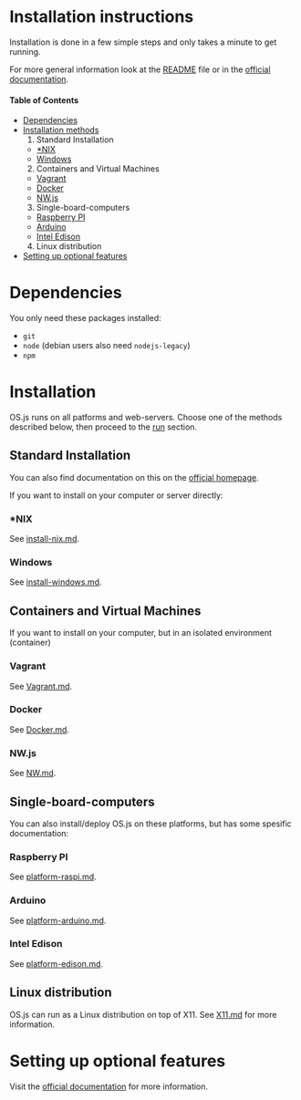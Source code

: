 # Installation instructions

Installation is done in a few simple steps and only takes a minute to get running.

For more general information look at the [README](README.md) file or in the [official documentation](http://os.js.org/doc/).

#### Table of Contents

* [Dependencies](#dependencies)
* [Installation methods](#installation)
  1. Standard Installation
    * [*NIX](#nix)
    * [Windows](#windows)
  2. Containers and Virtual Machines
    * [Vagrant](#vagrant)
    * [Docker](#docker)
    * [NW.js](#nwjs)
  3. Single-board-computers
    * [Raspberry PI](#raspberry-pi)
    * [Arduino](#arduino)
    * [Intel Edison](#intel-edison)
  4. Linux distribution
* [Setting up optional features](#setting-up-optional-features)

# Dependencies

You only need these packages installed:

- `git`
- `node` (debian users also need `nodejs-legacy`)
- `npm`

# Installation

OS.js runs on all patforms and web-servers. Choose one of the methods described below, then proceed to the [run](#running) section.

## Standard Installation

You can also find documentation on this on the [official homepage](http://os.js.org/doc/manuals/man-install.html).

If you want to install on your computer or server directly:

### *NIX

See [install-nix.md](https://github.com/os-js/OS.js/blob/master/doc/install-nix.md).

### Windows

See [install-windows.md](https://github.com/os-js/OS.js/blob/master/doc/install-windows.md).

## Containers and Virtual Machines

If you want to install on your computer, but in an isolated environment (container)

### Vagrant

See [Vagrant.md](https://github.com/os-js/OS.js/blob/master/doc/Vagrant.md).

### Docker

See [Docker.md](https://github.com/os-js/OS.js/blob/master/doc/Docker.md).

### NW.js

See [NW.md](https://github.com/os-js/OS.js/blob/master/doc/NW.md).

## Single-board-computers

You can also install/deploy OS.js on these platforms, but has some spesific documentation:

### Raspberry PI

See [platform-raspi.md](https://github.com/os-js/OS.js/blob/master/doc/platform-raspi.md).

### Arduino

See [platform-arduino.md](https://github.com/os-js/OS.js/blob/master/doc/platform-arduino.md).

### Intel Edison

See [platform-edison.md](https://github.com/os-js/OS.js/blob/master/doc/platform-edison.md).

## Linux distribution

OS.js can run as a Linux distribution on top of X11. See [X11.md](https://github.com/os-js/OS.js/blob/master/doc/X11.md) for more information.

# Setting up optional features

Visit the [official documentation](http://os.js.org/doc/manuals/) for more information.
